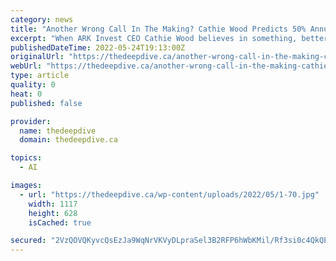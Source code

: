 ```yaml
---
category: news
title: "Another Wrong Call In The Making? Cathie Wood Predicts 50% Annual GDP Growth In 12 Years From Artificial General Intelligence"
excerpt: "When ARK Invest CEO Cathie Wood believes in something, better be sure she will hype it up–even if it risks another wrong call. The tech bull said the country’s gross domestic product could grow up to 50% annually in just 12 years,"
publishedDateTime: 2022-05-24T19:13:00Z
originalUrl: "https://thedeepdive.ca/another-wrong-call-in-the-making-cathie-wood-predicts-50-annual-gdp-growth-in-12-years-from-artificial-general-intelligence/"
webUrl: "https://thedeepdive.ca/another-wrong-call-in-the-making-cathie-wood-predicts-50-annual-gdp-growth-in-12-years-from-artificial-general-intelligence/"
type: article
quality: 0
heat: 0
published: false

provider:
  name: thedeepdive
  domain: thedeepdive.ca

topics:
  - AI

images:
  - url: "https://thedeepdive.ca/wp-content/uploads/2022/05/1-70.jpg"
    width: 1117
    height: 628
    isCached: true

secured: "2VzQOVQKyvcQsEzJa9WqNrVKVyDLpraSel3B2RFP6hWbKMil/Rf3si0c4QkQE9XUh/2XQhoNmO2H91gcmjx+GnMgEBUTwFjNqKDj2Nyoh7F8eghBFbjHs52Jg7Z4BRJQ/Lyv+v+HV0bim3sQtgUO1hh3/md4dAKZgC7b01dISPEMUzNAE+jFldB+M/DRXiHv++TS5Eb7RH1MoXN90BNN4HazRYZgjLTdKIWQyzyyRDGGwOgpnXuuLzvknMppOhjImEADHGGMyUHkoJYzV7l44Hy+ZJhMxEHgsntfscmzlCTK+kErJ/Tl5N05kvV6UvWrYXeaqSGkzz5ka40FYcIligwc5DAQog/CdWiVnbn94ho=;nAINghEL1yt57JaL3aqqWg=="
---
```


